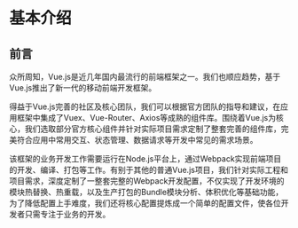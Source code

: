 # 基本介绍

## 前言

众所周知，Vue.js是近几年国内最流行的前端框架之一。我们也顺应趋势，基于Vue.js推出了新一代的移动前端开发框架。

得益于Vue.js完善的社区及核心团队，我们可以根据官方团队的指导和建议，在应用框架中集成了Vuex、Vue-Router、Axios等成熟的组件库。围绕着Vue.js为核心，我们选取部分官方核心组件并针对实际项目需求定制了整套完善的组件库，完美符合应用中常用交互、状态管理、数据请求等开发中常见的需求场景。

该框架的业务开发工作需要运行在Node.js平台上，通过Webpack实现前端项目的开发、编译、打包等工作。有别于其他的普通Vue.js项目，我们针对实际工程和项目需求，深度定制了一整套完整的Webpack开发配置，不仅实现了开发环境的模块热替换、热重载，以及生产打包的Bundle模块分析、体积优化等基础功能，为了降低配置上手难度，我们还将核心配置提炼成一个简单的配置文件，使各位开发者只需专注于业务的开发。

